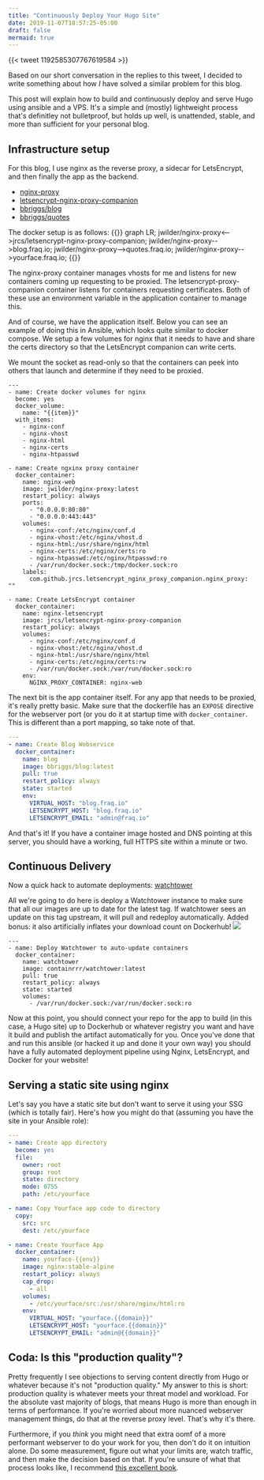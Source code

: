 ```yaml
---
title: "Continuously Deploy Your Hugo Site"
date: 2019-11-07T18:57:25-05:00
draft: false
mermaid: true
---
```


{{< tweet 1192585307767619584 >}}

Based on our short conversation in the replies to this tweet, I decided to write something about how _I_ have solved a similar problem for this blog.

This post will explain how to build and continuously deploy and serve Hugo using ansible and a VPS. It's a simple and (mostly) lightweight process that's definitley not bulletproof, but holds up well, is unattended, stable, and more than sufficient for your personal blog.

## Infrastructure setup

For this blog, I use nginx as the reverse proxy, a sidecar for LetsEncrypt, and then finally the app as the backend.

- [nginx-proxy](https://github.com/jwilder/nginx-proxy)
- [letsencrypt-nginx-proxy-companion](https://github.com/JrCs/docker-letsencrypt-nginx-proxy-companion)
- [bbriggs/blog](https://github.com/bbriggs/blog)
- [bbriggs/quotes](https://github.com/bbriggs/quotes)

The docker setup is as follows:
{{<mermaid>}}
graph LR;
  jwilder/nginx-proxy<-->jrcs/letsencrypt-nginx-proxy-companion;
  jwilder/nginx-proxy-->blog.fraq.io;
  jwilder/nginx-proxy-->quotes.fraq.io;
  jwilder/nginx-proxy-->yourface.fraq.io;
{{</mermaid>}}

The nginx-proxy container manages vhosts for me and listens for new containers coming up requesting to be proxied. The letsencrypt-proxy-companion container listens for containers requesting certificates. Both of these use an environment variable in the application container to manage this.

And of course, we have the application itself. Below you can see an example of doing this in Ansible, which looks quite similar to docker compose. We setup a few volumes for nginx that it needs to have and share the certs directory so that the LetsEncrypt companion can write certs. 

We mount the socket as read-only so that the containers can peek into others that launch and determine if they need to be proxied.

```
---
- name: Create docker volumes for nginx
  become: yes
  docker_volume:
    name: "{{item}}"
  with_items:
    - nginx-conf
    - nginx-vhost
    - nginx-html
    - nginx-certs
    - nginx-htpasswd

- name: Create ngxinx proxy container
  docker_container:
    name: nginx-web
    image: jwilder/nginx-proxy:latest
    restart_policy: always
    ports:
      - "0.0.0.0:80:80"
      - "0.0.0.0:443:443"
    volumes:
      - nginx-conf:/etc/nginx/conf.d
      - nginx-vhost:/etc/nginx/vhost.d
      - nginx-html:/usr/share/nginx/html
      - nginx-certs:/etc/nginx/certs:ro
      - nginx-htpasswd:/etc/nginx/htpasswd:ro
      - /var/run/docker.sock:/tmp/docker.sock:ro
    labels:
      com.github.jrcs.letsencrypt_nginx_proxy_companion.nginx_proxy: ""

- name: Create LetsEncrypt container
  docker_container:
    name: nginx-letsencrypt
    image: jrcs/letsencrypt-nginx-proxy-companion
    restart_policy: always
    volumes:
      - nginx-conf:/etc/nginx/conf.d
      - nginx-vhost:/etc/nginx/vhost.d
      - nginx-html:/usr/share/nginx/html
      - nginx-certs:/etc/nginx/certs:rw
      - /var/run/docker.sock:/var/run/docker.sock:ro
    env:
      NGINX_PROXY_CONTAINER: nginx-web
```


The next bit is the app container itself. For any app that needs to be proxied, it's really pretty basic. Make sure that the dockerfile has an `EXPOSE` directive for the webserver port (or you do it at startup time with `docker_container`. This is different than a port mapping, so take note of that.

```yaml
---
- name: Create Blog Webservice
  docker_container:
    name: blog
    image: bbriggs/blog:latest
    pull: true
    restart_policy: always
    state: started
    env:
      VIRTUAL_HOST: "blog.fraq.io"
      LETSENCRYPT_HOST: "blog.fraq.io"
      LETSENCRYPT_EMAIL: "admin@fraq.io"
```

And that's it! If you have a container image hosted and DNS pointing at this server, you should have a working, full HTTPS site within a minute or two.

## Continuous Delivery

Now a quick hack to automate deployments: [watchtower](https://containrrr.github.io/watchtower/)

All we're going to do here is deploy a Watchtower instance to make sure that all our images are up to date for the latest tag. If watchtower sees an update on this tag upstream, it will pull and redeploy automatically. Added bonus: it also artificially inflates your download count on Dockerhub! 
![](/images/absolute-win.gif)

```
---
- name: Deploy Watchtower to auto-update containers
  docker_container:
    name: watchtower
    image: containrrr/watchtower:latest
    pull: true
    restart_policy: always
    state: started
    volumes:
      - /var/run/docker.sock:/var/run/docker.sock:ro
```

Now at this point, you should connect your repo for the app to build (in this case, a Hugo site) up to Dockerhub or whatever registry you want and have it build and publish the artifact automatically for you. Once you've done that and run this ansible (or hacked it up and done it your own way) you should have a fully automated deployment pipeline using Nginx, LetsEncrypt, and Docker for your website!

## Serving a static site using nginx

Let's say you have a static site but don't want to serve it using your SSG (which is totally fair). Here's how you might do that (assuming you have the site in your Ansible role):

```yaml
---
- name: Create app directory
  become: yes
  file:
    owner: root
    group: root
    state: directory
    mode: 0755
    path: /etc/yourface

- name: Copy Yourface app code to directory
  copy:
    src: src
    dest: /etc/yourface

- name: Create Yourface App
  docker_container:
    name: yourface-{{env}}
    image: nginx:stable-alpine
    restart_policy: always
    cap_drop:
      - all
    volumes:
      - /etc/yourface/src:/usr/share/nginx/html:ro
    env:
      VIRTUAL_HOST: "yourface.{{domain}}"
      LETSENCRYPT_HOST: "yourface.{{domain}}"
      LETSENCRYPT_EMAIL: "admin@{{domain}}"

```

## Coda: Is this "production quality"?

Pretty frequently I see objections to serving content directly from Hugo or whatever because it's not "production quality." My answer to this is short: production quality is whatever meets your threat model and workload. For the absolute vast majority of blogs, that means Hugo is more than enough in terms of performance. If you're worried about more nuanced webserver management things, do that at the reverse proxy level. That's why it's there.

Furthermore, if you _think_ you might need that extra oomf of a more performant webserver to do your work for you, then don't do it on intuition alone. Do some measurement, figure out what your limits are, watch traffic, and then make the decision based on that. If you're unsure of what that process looks like, I recommend [this excellent book](https://www.amazon.com/Every-Computer-Performance-Book-Wescott/dp/1482657759/ref=sr_1_1?keywords=every+computer+performance+book&qid=1573175055&sr=8-1).
